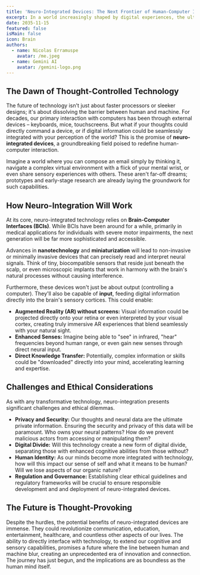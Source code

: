 ```yaml
---
title: 'Neuro-Integrated Devices: The Next Frontier of Human-Computer Interaction'
excerpt: In a world increasingly shaped by digital experiences, the ultimate integration of technology with human consciousness is no longer science fiction. We're on the cusp of a revolution where thought becomes interface and reality intertwines with the virtual.
date: 2035-11-15
featured: false
isMain: false
icon: Brain
authors:
  - name: Nicolas Erramuspe
    avatar: /me.jpeg
  - name: Gemini AI
    avatar: /gemini-logo.png
---
```


## The Dawn of Thought-Controlled Technology

The future of technology isn't just about faster processors or sleeker designs; it's about dissolving the barrier between human and machine. For decades, our primary interaction with computers has been through external devices – keyboards, mice, touchscreens. But what if your thoughts could directly command a device, or if digital information could be seamlessly integrated with your perception of the world? This is the promise of **neuro-integrated devices**, a groundbreaking field poised to redefine human-computer interaction.

Imagine a world where you can compose an email simply by thinking it, navigate a complex virtual environment with a flick of your mental wrist, or even share sensory experiences with others. These aren't far-off dreams; prototypes and early-stage research are already laying the groundwork for such capabilities.

## How Neuro-Integration Will Work

At its core, neuro-integrated technology relies on **Brain-Computer Interfaces (BCIs)**. While BCIs have been around for a while, primarily in medical applications for individuals with severe motor impairments, the next generation will be far more sophisticated and accessible.

Advances in **nanotechnology** and **miniaturization** will lead to non-invasive or minimally invasive devices that can precisely read and interpret neural signals. Think of tiny, biocompatible sensors that reside just beneath the scalp, or even microscopic implants that work in harmony with the brain's natural processes without causing interference.

Furthermore, these devices won't just be about output (controlling a computer). They'll also be capable of **input**, feeding digital information directly into the brain's sensory cortices. This could enable:

- **Augmented Reality (AR) without screens:** Visual information could be projected directly onto your retina or even interpreted by your visual cortex, creating truly immersive AR experiences that blend seamlessly with your natural sight.
- **Enhanced Senses:** Imagine being able to "see" in infrared, "hear" frequencies beyond human range, or even gain new senses through direct neural input.
- **Direct Knowledge Transfer:** Potentially, complex information or skills could be "downloaded" directly into your mind, accelerating learning and expertise.

## Challenges and Ethical Considerations

As with any transformative technology, neuro-integration presents significant challenges and ethical dilemmas.

- **Privacy and Security:** Our thoughts and neural data are the ultimate private information. Ensuring the security and privacy of this data will be paramount. Who owns your neural patterns? How do we prevent malicious actors from accessing or manipulating them?
- **Digital Divide:** Will this technology create a new form of digital divide, separating those with enhanced cognitive abilities from those without?
- **Human Identity:** As our minds become more integrated with technology, how will this impact our sense of self and what it means to be human? Will we lose aspects of our organic nature?
- **Regulation and Governance:** Establishing clear ethical guidelines and regulatory frameworks will be crucial to ensure responsible development and and deployment of neuro-integrated devices.

## The Future is Thought-Provoking

Despite the hurdles, the potential benefits of neuro-integrated devices are immense. They could revolutionize communication, education, entertainment, healthcare, and countless other aspects of our lives. The ability to directly interface with technology, to extend our cognitive and sensory capabilities, promises a future where the line between human and machine blur, creating an unprecedented era of innovation and connection. The journey has just begun, and the implications are as boundless as the human mind itself.
